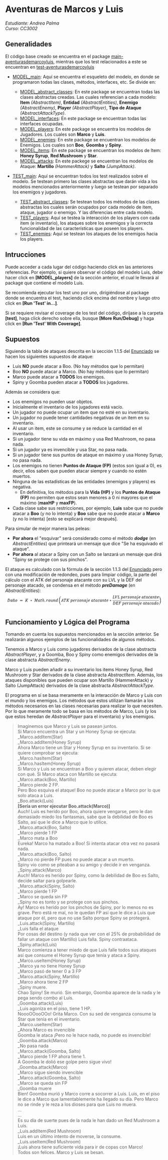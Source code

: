 # Aventuras de Marcos y Luis
_Estudiante: Andrea Palma_ <br>
_Curso: CC3002_ <br>


## Generalidades
El código base creado se encuentra en el package
[main-aventurasdemarcoyluis](src/main/java/com/aventurasdemarcoyluis),
mientras que los test relacionados a este se encuentran en 
[test-aventurasdemarcoyluis](src/test/java/com/aventurasdemarcoyluis) <br>
- [MODEL_main](src/main/java/com/aventurasdemarcoyluis): Aquí se encuentra el esqueleto del modelo,
en donde se programaron
todas las clases, métodos, interfaces, etc. Se divide en: <br>

  - [MODEL_abstract_classes](src/main/java/com/aventurasdemarcoyluis/abstract_classes):
  En este package se encuentran todas las clases abstractas creadas.
Las cuales referencian a cada modelo: **Item** _(AbstractItem)_, **Entidad** _(AbstractEntities)_,
  **Enemigo** _(AbstractEnemy)_, **Player** _(AbstractPlayer)_, **Tipo de Ataque** _(AbstractAttackType)_. <br>
  - [MODEL_interfaces](src/main/java/com/aventurasdemarcoyluis/interfaces):
  En este package se encuentran todas las interfaces ocupadas. <br>
  - [MODEL_players](src/main/java/com/aventurasdemarcoyluis/players):
  En este package se encuentra los modelos de Jugadores. Los cuales son **Marco** y **Luis**. <br>
  - [MODEL_enemies](src/main/java/com/aventurasdemarcoyluis/enemies):
  En este package se encuentran los modelos de Enemigos. Los cuales son **Boo**, **Goomba** y **Spiny**. <br>
  - [MODEL_items](src/main/java/com/aventurasdemarcoyluis/items):
  En este package se encuentran los modelos de Item: **Honey Syrup**, **Red Mushroom** y **Star**. <br>
  - [MODEL_attacks](src/main/java/com/aventurasdemarcoyluis/items):
  En este packege se encuentran los modelos de Ataque: **Martillo** _(HammerAttack)_ y **Salto** _(JumpAttack)_.<br>

- [TEST_main](src/test/java/com/aventurasdemarcoyluis): Aquí se encuentran todos los test realizados
sobre el modelo. Se testean primero las clases abstractas que darán vida a los modelos mencionados anteriormente
y luego se testean por separado los enemigos y jugadores. <br>
  - [TEST_abstract_classes](src/test/java/com/aventurasdemarcoyluis/abstract_classes):
Se testean todos los métodos de las clases abstractas los cuales serán ocupados por cada modelo de item,
ataque, jugador o enemigo. Y las diferencias entre cada modelo. <br>
  - [TEST_players](src/test/java/com/aventurasdemarcoyluis/players):
Aquí se testea la interacción de los players con cada item (e inventario), los ataques sobre los enemigos y la correcta
funcionalidad de las características que poseen los players.  <br>
  - [TEST_enemies](src/test/java/com/aventurasdemarcoyluis/enemies):
Aquí se testean los ataques de los enemigos hacia los players. <br>

## Intrucciones
Puede acceder a cada lugar del código haciendo click en las anteriores referencias. Por ejemplo,
si quiere observar el código del modelo Luis, debe hacer click en **[MODEL_players]** de la sección anterior,
el cual le llevará al package que contiene el modelo Luis. <br>

Se recomienda ejecutar los test uno por uno, dirigiéndose al package donde
se encuentra el test, haciendo click encima del nombre y luego otro click en **[Run 'Test' in...]**.<br>

Si se requiere revisar el coverage de los test del código, diríjase a la carpeta **[test]**, haga click derecho sobre ella,
busque **[More Run/Debug]** y haga click en **[Run 'Test' With Coverage]**.

## Supuestos
Siguiendo la tabla de ataques descrita en la sección 1.1.5 del
[Enunciado](https://www.u-cursos.cl/ingenieria/2021/2/CC3002/1/tareas/r/2021091617049EBCB4003D150FF0__Enunciado_Tarea_01.pdf)
se hacen los siguientes supuestos de ataque:
- Luis **NO** puede atacar a Boo. (No hay métodos que lo permitan)
- Boo **NO** puede atacar a Marco. (No hay métodos que lo permitan)
- Marco puede atacar a **TODOS** los enemigos.
- Spiny y Goomba pueden atacar a **TODOS** los jugadores.

Además se considera que:

- Los enemigos no pueden usar objetos.
- Inicialmente el inventario de los jugadores está vacío.
- Un jugador no puede ocupar un item que no esté en su inventario.
- Un jugador no puede tener cantidades negativas de un item en su inventario.
- Al usar un item, este se consume y se reduce la cantidad en el inventario.
- Si un jugador tiene su vida en máximo y usa Red Mushroom, no pasa nada.
- Si un jugador ya es invencible y usa Star, no pasa nada.
- Si un jugador tiene sus puntos de ataque en máximo y usa Honey Syrup, no pasa nada.
- Los enemigos no tienen **Puntos de Ataque (FP)** (estos son igual a 0), es decir,
ellos saben que pueden atacar siempre y cuando no estén muertos.
- Ninguna de las estadísticas de las entidades (enemigos y players) es negativa.
    - En definitiva, los métodos para la **Vida (HP)** y los **Puntos de Ataque (FP)**
  no permiten que estos sean menores a 0 ni mayores que el máximo (**maxHP** y **maxFP**).
- Cada clase sabe sus restricciones, por ejemplo, **Luis** sabe que no puede atacar a **Boo**
  (y no lo intenta) y **Boo** sabe que no puede atacar a **Marco** (y no lo intenta) 
[esto se explicará mejor después].

Para simular de mejor manera las peleas:

- **Por ahora** el "esquivar" será considerado como el método ***dodge*** (en _AbstractEntities_)
que printeará un mensaje que dice "Se ha esquivado el ataque".
- **Por ahora** al atacar a Spiny con un Salto se lanzará un mensaje que dirá "Spiny se 
protege con sus pinchos".

El ataque es calculado con la fórmula de la sección 1.1.3 del
[Enunciado](https://www.u-cursos.cl/ingenieria/2021/2/CC3002/1/tareas/r/2021091617049EBCB4003D150FF0__Enunciado_Tarea_01.pdf)
pero con una modificación de redondeo, pues para limpiar código, la parte del
cálculo con el ATK del personaje atacante con su LVL y la DEF del personaje atacado, 
se condensa en el método ***preDamage*** (en _AbstractEntities_):
![Calculo del daño](assets/Dano.png)

## Funcionamiento y Lógica del Programa

Tomando en cuenta los supuestos mencionados en la sección anterior. Se realizarán
algunos ejemplos de las funcionalidades de algunos métodos.

Tenemos a Marco y Luis como jugadores derivados de la clase abstracta _AbstractPlayer_,
y a Goomba, Boo y Spiny como enemigos derivados de la clase abstracta _AbstractEnemy_.

Marco y Luis pueden añadir a su inventario los items Honey Syrup, Red Mushroom y Star
derivados de la clase abstracta _AbstractItem_. Además, los ataques disponibles que pueden
ocupar son Martillo (HammerAttack) y Salto (JumpAttack) derivados de la clase abstracta
_AbstractAttackType_.

El programa en sí se basa meramente en la interacción de Marco y Luis con el mundo y los
enemigos. Los métodos que estos utilizan llamarán a los métodos necesarios en las clases necesarias
para realizar lo que necesiten. Por lo que meramente todo se basa en los métodos de Marco, Luis (y los
que estos heredan de _AbstractPlayer_ para el inventario) y los enemigos.

> Imaginemos que Marco y Luis se pasean juntos. <br>
> Si Marco encuentra un Star y un Honey Syrup se ejecuta: <br>
> _Marco.addItem(Star) <br>
> _Marco.addItem(Honey Syrup) <br>
> Ahora Marco tiene un Star y Honey Syrup en su inventario. Si se quiere comprobar se ejecuta: <br>
> _Marco.hasItem(Star) <br>
> _Marco.hasItem(Honey Syrup) <br>
> Si Marco y Luis se encuentran a Boo y quieren atacar, deben elegir con qué.
> Si Marco ataca con Martillo se ejecuta: <br>
> _Marco.attack(Boo, Martillo) <br>
> _Marco pierde 2 FP. <br>
> Pero Boo esquiva el ataque! Boo no puede atacar a Marco 
> por lo que solo ataca a Luis. <br>
> _Boo.attack(Luis) <br>
> **[Sería un error ejecutar Boo.attack(Marco)]** <br>
> Auch! Luis es herido por Boo, ahora quiere vengarse, pero
> le dan demasiado miedo los fantasmas, sabe que la debilidad de Boo es Salto, así
> que le dice a Marco que lo utilice.<br>
> _Marco.attack(Boo, Salto) <br>
> _Marco pierde 1 FP <br>
> _Marco mata a Boo <br>
> Eureka! Marco ha matado a Boo! Si intenta atacar otra vez no pasará nada. <br>
> _Marco.attack(Boo, Salto) <br>
> _Marco no pierde FP pues no puede atacar a un muerto. <br>
> Spiny vio como se piteaban a su amigo y decide ir en venganza. <br>
> _Spiny.attack(Marco) <br>
> Auch! Marco es herido por Spiny, como la debilidad de Boo es Salto, decide
> saltar para golpearle. <br>
> _Marco.attack(Spiny, Salto) <br>
> _Marco pierde 1 FP <br>
> _Marco se queda sin FP <br>
> _Spiny no es tonto y se protege con sus pinchos. <br>
> Ay! Marco es herido por los pinchos de Spiny, por lo menos no es grave. 
> Pero está re mal, no le quedan FP así que le dice a Luis que ataque por él, pero que 
> no use Salto porque Spiny se protegerá. <br>
> _Luis.attack(Spiny, Martillo) <br>
> _Luis falla el ataque <br>
> Por cosas del destino (y nada que ver con el 25% de probabilidad de fallar
> un ataque con Martillo) Luis falla. Spiny contraataca. <br>
> _Spiny.attack(Luis) <br>
> Marco comienza a tener miedo de que Luis falle todos sus ataques así que
> consume el Honey Syrup que tenía y ataca a Spiny. <br>
> _Marco.useItem(Honey Syrup) <br>
> _Marco ya no tiene Honey Syrup <br>
> _Marco pasó de tener 0 a 3 FP <br>
> _Marco.attack(Spiny, Martillo) <br>
> _Marco ahora tiene 2 FP <br>
> _Spiny muere. <br>
> Chao Spiny! Se murió. Sin embargo, Goomba aparece de la nada y le pega
> sendo combo al Luis.  <br>
> _Goomba.attack(Luis) <br>
> _Luis agoniza en el piso, tiene 1 HP. <br>
> NoooOOooOOo! Grita Marco. Con su sed de venganza consume la Star que
> tenía en el inventario. <br>
> _Marco.useItem(Star) <br>
> _Ahora Marco es invencible <br>
> Goomba le ataca ¡Pero no le hace nada, no puede es invencible! <br>
> _Goomba.attack(Marco) <br>
> _No pasa nada <br>
> _Marco.attack(Goomba, Salto) <br>
> _Marco pierde 1 FP ahora tiene 1. <br>
> A Goomba le dolió ese golpe pero sigue vivo! <br>
> _Goomba.attack(Marco) <br>
> _Marco sigue siendo invencible <br>
> _Marco.attack(Goomba, Salto) <br>
> _Marco se queda sin FP <br>
> _Goomba muere <br>
> Bien! Goomba murió y Marco corre a socorrer a Luis. Luis, en el piso
> le dice a Marco que lamentablemente ha llegado su día. Pero Marco no se
> rinde y le reza a los dioses para que Luis no muera. <br>
> ... <br>
> ... <br>
> Es su día de suerte pues de la nada le han dado un Red Mushroom a Luis. <br>
> _Luis.addItem(Red Mushroom) <br>
> Luis en un último intento de moverse, la consume. <br>
> _Luis.useItem(Red Mushroom) <br>
> ¡Luis ahora tiene suficiente vida para ir de copas con Marco! <br>
> Todos son felices. Marco y Luis se besan. <br>






